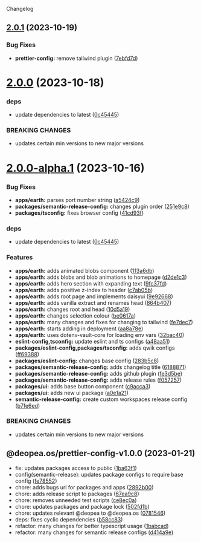 Changelog

## [2.0.1](https://github.com/deopea-os/earth/compare/@deopea.os/prettier-config-v2.0.0...@deopea.os/prettier-config-v2.0.1) (2023-10-19)


### Bug Fixes

* **prettier-config:** remove tailwind plugin ([7ebfd7d](https://github.com/deopea-os/earth/commit/7ebfd7d67398698e09c2ff548ca56a5d26eed6b7))

# [2.0.0](https://github.com/deopea-os/earth/compare/@deopea.os/prettier-config-v1.0.0...@deopea.os/prettier-config-v2.0.0) (2023-10-18)


### deps

* update dependencies to latest ([0c45445](https://github.com/deopea-os/earth/commit/0c45445de5945e3e6a84ed62487d7a054701687e))


### BREAKING CHANGES

* updates certain min versions to new major versions

# [2.0.0-alpha.1](https://github.com/deopea-os/earth/compare/@deopea.os/prettier-config-v1.0.0...@deopea.os/prettier-config-v2.0.0-alpha.1) (2023-10-16)


### Bug Fixes

* **apps/earth:** parses port number string ([a5424c9](https://github.com/deopea-os/earth/commit/a5424c9227211566fa18246f83fe93564062ad1d))
* **packages/semantic-release-config:** changes plugin order ([251e9c8](https://github.com/deopea-os/earth/commit/251e9c8ca2387daddc602bd50aeb85825a47ba3d))
* **packages/tsconfig:** fixes browser config ([41cd93f](https://github.com/deopea-os/earth/commit/41cd93f8dd36fcc4f059cd3a0d4813ff501e6d7a))


### deps

* update dependencies to latest ([0c45445](https://github.com/deopea-os/earth/commit/0c45445de5945e3e6a84ed62487d7a054701687e))


### Features

* **apps/earth:** adds animated blobs component ([113a6db](https://github.com/deopea-os/earth/commit/113a6db1715f2ab81f5728a8cfa89d5b2ec82526))
* **apps/earth:** adds blobs and blob animations to homepage ([d2de1c3](https://github.com/deopea-os/earth/commit/d2de1c3e0131c698986c2690b72b5f44d927c7a7))
* **apps/earth:** adds hero section with expanding text ([9fc37fd](https://github.com/deopea-os/earth/commit/9fc37fdddcd65bcf85ef80c1af1d8c0a5c887ac5))
* **apps/earth:** adds positive z-index to header ([c7ab05b](https://github.com/deopea-os/earth/commit/c7ab05b8b17de63577d8f924e28227606bd3adef))
* **apps/earth:** adds root page and implements daisyui ([9e92668](https://github.com/deopea-os/earth/commit/9e9266834a1042c79f8065224dc4e2d9d72cfb90))
* **apps/earth:** adds vanilla extract and renames head ([864b407](https://github.com/deopea-os/earth/commit/864b40712fdaf8ce2aed1267686aeeedbcedbce2))
* **apps/earth:** changes root and head ([10d5a19](https://github.com/deopea-os/earth/commit/10d5a19d4dd537e93fc43e044bff5d96ec938b64))
* **apps/earth:** changes selection colour ([be0617a](https://github.com/deopea-os/earth/commit/be0617a1bd9838676c9907ab9135fc0411dd6723))
* **apps/earth:** many changes and fixes for changing to tailwind ([fe7dec7](https://github.com/deopea-os/earth/commit/fe7dec7d53c60ba5f559fa6731ce73f631dc99ce))
* **apps/earth:** starts adding in deployment ([aa8a78e](https://github.com/deopea-os/earth/commit/aa8a78e902152423ed670525d95bff5eb4f16237))
* **apps/earth:** uses dotenv-vault-core for loading env vars ([32bac40](https://github.com/deopea-os/earth/commit/32bac400b05556f85426d664948cc86c8eab3838))
* **eslint-config,tsconfig:** update eslint and ts configs ([a48aa51](https://github.com/deopea-os/earth/commit/a48aa51c07deafd80248ce7f3e2ba76fdb68c953))
* **packages/eslint-config,packages/tsconfig:** adds qwik configs ([ff69388](https://github.com/deopea-os/earth/commit/ff69388a2dcc6daf46c5229b51051b76628bddc7))
* **packages/eslint-config:** changes base config ([283b5c8](https://github.com/deopea-os/earth/commit/283b5c8585558c2a19305449b72fcbeae5434ff7))
* **packages/semantic-release-config:** adds changelog title ([6188871](https://github.com/deopea-os/earth/commit/61888719acd3055cb409d17a30ca1db15ddaa519))
* **packages/semantic-release-config:** adds github plugin ([fe3d5be](https://github.com/deopea-os/earth/commit/fe3d5be4eb65f23c398b5e2f5a740a1bb9392b6e))
* **packages/semantic-release-config:** adds release rules ([f057257](https://github.com/deopea-os/earth/commit/f0572570852d55c7232694c89e186c87ddae2835))
* **packages/ui:** adds base button component ([c9acca3](https://github.com/deopea-os/earth/commit/c9acca3a86123d2f8b03a760c5eb5c1e18086f25))
* **packages/ui:** adds new ui package ([a0e1a21](https://github.com/deopea-os/earth/commit/a0e1a21fe34b5c3983b22d0a1516167811e69476))
* **semantic-release-config:** create custom workspaces release config ([b7fe6ed](https://github.com/deopea-os/earth/commit/b7fe6ed5c126f998d6a44a6c0a6debe6976b460f))


### BREAKING CHANGES

* updates certain min versions to new major versions

## @deopea.os/prettier-config-v1.0.0 (2023-01-21)

* fix: updates packages access to public ([1ba63f1](https://github.com/deopea-os/earth/commit/1ba63f1))
* config(semantic-release): updates package configs to require base config ([fe78552](https://github.com/deopea-os/earth/commit/fe78552))
* chore: adds bugs url for packages and apps ([2892b00](https://github.com/deopea-os/earth/commit/2892b00))
* chore: adds release script to packages ([67ea9c8](https://github.com/deopea-os/earth/commit/67ea9c8))
* chore: removes unneeded test scripts ([ce8ec0a](https://github.com/deopea-os/earth/commit/ce8ec0a))
* chore: updates packages and package lock ([502fd1b](https://github.com/deopea-os/earth/commit/502fd1b))
* chore: updates relevant @deopea to @deopea.os ([0781546](https://github.com/deopea-os/earth/commit/0781546))
* deps: fixes cyclic dependencies ([b58cc83](https://github.com/deopea-os/earth/commit/b58cc83))
* refactor: many changes for better typescript usage ([1babcad](https://github.com/deopea-os/earth/commit/1babcad))
* refactor: many changes for semantic release configs ([d414a9e](https://github.com/deopea-os/earth/commit/d414a9e))
